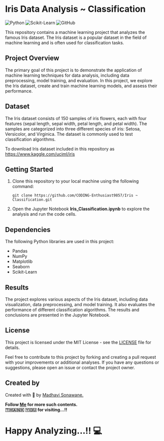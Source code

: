 # Iris Data Analysis ~ Classification

![Python](https://img.shields.io/badge/Python-3.8%2B-blue)
![Scikit-Learn](https://img.shields.io/badge/Scikit--Learn-0.24.2-green)
![GitHub](https://img.shields.io/github/license/CODING-Enthusiast9857/MachineLearningProjects)

This repository contains a machine learning project that analyzes the famous Iris dataset. The Iris dataset is a popular dataset in the field of machine learning and is often used for classification tasks.

## Project Overview

The primary goal of this project is to demonstrate the application of machine learning techniques for data analysis, including data preprocessing, model training, and evaluation. In this project, we explore the Iris dataset, create and train machine learning models, and assess their performance.

## Dataset

The Iris dataset consists of 150 samples of iris flowers, each with four features (sepal length, sepal width, petal length, and petal width). The samples are categorized into three different species of iris: Setosa, Versicolor, and Virginica. The dataset is commonly used to test classification algorithms.

To download Iris dataset included in this repository as https://www.kaggle.com/uciml/iris

## Getting Started

1. Clone this repository to your local machine using the following command:

    ```shell
    git clone https://github.com/CODING-Enthusiast9857/Iris ~ Classification.git      
     ```

2. Open the Jupyter Notebook **Iris_Classification.ipynb** to explore the analysis and run the code cells.

## Dependencies

The following Python libraries are used in this project:

- Pandas
- NumPy
- Matplotlib
- Seaborn
- Scikit-Learn

## Results

The project explores various aspects of the Iris dataset, including data visualization, data preprocessing, and model training. It also evaluates the performance of different classification algorithms. The results and conclusions are presented in the Jupyter Notebook.

## License

This project is licensed under the MIT License - see the [LICENSE](LICENSE) file for details.

Feel free to contribute to this project by forking and creating a pull request with your improvements or additional analyses. If you have any questions or suggestions, please open an issue or contact the project owner.

## Created by
Created with &#129293; by <a href="https://github.com/CODING-Enthusiast9857" target="_blank">Madhavi Sonawane.</a>

<b>Follow <a href="https://github.com/CODING-Enthusiast9857" target="_blank">Me</a> for more such contents. 
<br> 🇹​​​​​🇭​​​​​🇦​​​​​🇳​​​​​🇰​​​​​ 🇾​​​​​🇴​​​​​🇺​​​​​ for visiting...!!</b> 
<br>

# Happy Analyzing...!! 💻

